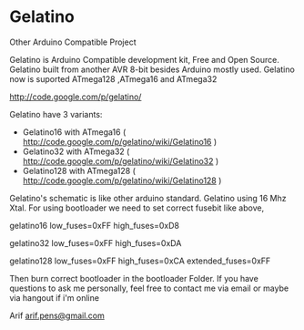 Gelatino
========
Other Arduino Compatible Project

Gelatino is Arduino Compatible development kit, Free and Open Source. 
Gelatino built from another AVR 8-bit besides Arduino mostly used. 
Gelatino now is suported ATmega128 ,ATmega16 and ATmega32

http://code.google.com/p/gelatino/

Gelatino have 3 variants:
- Gelatino16 with ATmega16 ( http://code.google.com/p/gelatino/wiki/Gelatino16 )
- Gelatino32 with ATmega32 ( http://code.google.com/p/gelatino/wiki/Gelatino32 )
- Gelatino128 with ATmega128 ( http://code.google.com/p/gelatino/wiki/Gelatino128 ) 

Gelatino's schematic is like other arduino standard. Gelatino using 16 Mhz Xtal. 
For using bootloader we need to set correct fusebit like above,

gelatino16
low_fuses=0xFF
high_fuses=0xD8

gelatino32
low_fuses=0xFF
high_fuses=0xDA

gelatino128
low_fuses=0xFF
high_fuses=0xCA
extended_fuses=0xFF


Then burn correct bootloader in the bootloader Folder.
If you have questions to ask me personally, feel free to contact me via email or maybe via hangout if i'm online

Arif
arif.pens@gmail.com
